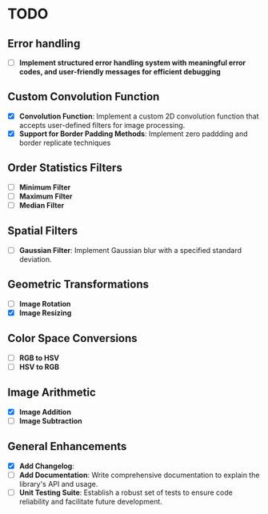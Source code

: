 # TODO

## Error handling

- [ ] **Implement structured error handling system with meaningful error codes, and user-friendly messages for efficient debugging**

## Custom Convolution Function

- [x] **Convolution Function**: Implement a custom 2D convolution function that accepts user-defined filters for image processing.
- [x] **Support for Border Padding Methods**: Implement zero paddding and border replicate techniques

## Order Statistics Filters

- [ ] **Minimum Filter**
- [ ] **Maximum Filter**
- [ ] **Median Filter**

## Spatial Filters

- [ ] **Gaussian Filter**: Implement Gaussian blur with a specified standard deviation.

## Geometric Transformations

- [ ] **Image Rotation**
- [x] **Image Resizing**

## Color Space Conversions

- [ ] **RGB to HSV**
- [ ] **HSV to RGB**

## Image Arithmetic

- [x] **Image Addition**
- [ ] **Image Subtraction**

## General Enhancements

- [x] **Add Changelog**:
- [ ] **Add Documentation**: Write comprehensive documentation to explain the library's API and usage.
- [ ] **Unit Testing Suite**: Establish a robust set of tests to ensure code reliability and facilitate future development.
